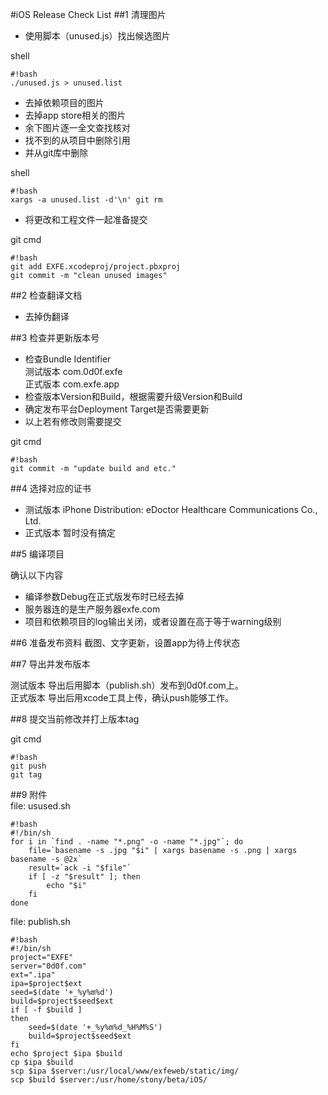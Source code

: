 #iOS Release Check List
##1 清理图片    

* 使用脚本（unused.js）找出候选图片

shell

    #!bash
    ./unused.js > unused.list

* 去掉依赖项目的图片
* 去掉app store相关的图片
* 余下图片逐一全文查找核对
* 找不到的从项目中删除引用
* 并从git库中删除

shell 

    #!bash
    xargs -a unused.list -d'\n' git rm
 
* 将更改和工程文件一起准备提交

git cmd

    #!bash
    git add EXFE.xcodeproj/project.pbxproj
    git commit -m "clean unused images"

##2 检查翻译文档
* 去掉伪翻译

##3 检查并更新版本号   

* 检查Bundle Identifier    
  测试版本 com.0d0f.exfe    
  正式版本 com.exfe.app    
* 检查版本Version和Build，根据需要升级Version和Build    
* 确定发布平台Deployment Target是否需要更新    
* 以上若有修改则需要提交

git cmd

    #!bash
    git commit -m "update build and etc."

##4 选择对应的证书    

* 测试版本 iPhone Distribution: eDoctor Healthcare Communications Co., Ltd.
* 正式版本 暂时没有搞定

##5 编译项目    

确认以下内容    

* 编译参数Debug在正式版发布时已经去掉    
* 服务器连的是生产服务器exfe.com    
* 项目和依赖项目的log输出关闭，或者设置在高于等于warning级别    

##6 准备发布资料
截图、文字更新，设置app为待上传状态

##7 导出并发布版本    

测试版本 导出后用脚本（publish.sh）发布到0d0f.com上。    
正式版本 导出后用xcode工具上传，确认push能够工作。

##8 提交当前修改并打上版本tag    

git cmd

    #!bash
    git push
    git tag
    
##9 附件    
file: usused.sh

    #!bash
    #!/bin/sh
    for i in `find . -name "*.png" -o -name "*.jpg"`; do
        file=`basename -s .jpg "$i" | xargs basename -s .png | xargs basename -s @2x`
        result=`ack -i "$file"`
        if [ -z "$result" ]; then
            echo "$i"
        fi
    done

file: publish.sh

    #!bash
    #!/bin/sh
    project="EXFE"
    server="0d0f.com"
    ext=".ipa"
    ipa=$project$ext
    seed=$(date '+_%y%m%d')
    build=$project$seed$ext
    if [ -f $build ]
    then
        seed=$(date '+_%y%m%d_%H%M%S')
        build=$project$seed$ext
    fi
    echo $project $ipa $build
    cp $ipa $build
    scp $ipa $server:/usr/local/www/exfeweb/static/img/
    scp $build $server:/usr/home/stony/beta/iOS/


